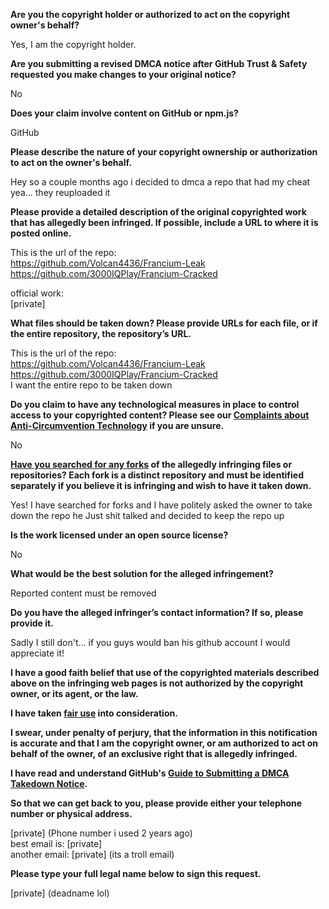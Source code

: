**Are you the copyright holder or authorized to act on the copyright owner's behalf?**

Yes, I am the copyright holder.

**Are you submitting a revised DMCA notice after GitHub Trust & Safety requested you make changes to your original notice?**

No

**Does your claim involve content on GitHub or npm.js?**

GitHub

**Please describe the nature of your copyright ownership or authorization to act on the owner's behalf.**

Hey so a couple months ago i decided to dmca a repo that had my cheat yea... they reuploaded it

**Please provide a detailed description of the original copyrighted work that has allegedly been infringed. If possible, include a URL to where it is posted online.**

This is the url of the repo:  
https://github.com/Volcan4436/Francium-Leak  
https://github.com/3000IQPlay/Francium-Cracked  

official work:  
[private]

**What files should be taken down? Please provide URLs for each file, or if the entire repository, the repository’s URL.**

This is the url of the repo:  
https://github.com/Volcan4436/Francium-Leak  
https://github.com/3000IQPlay/Francium-Cracked  
I want the entire repo to be taken down

**Do you claim to have any technological measures in place to control access to your copyrighted content? Please see our <a href="https://docs.github.com/articles/guide-to-submitting-a-dmca-takedown-notice#complaints-about-anti-circumvention-technology">Complaints about Anti-Circumvention Technology</a> if you are unsure.**

No

**<a href="https://docs.github.com/articles/dmca-takedown-policy#b-what-about-forks-or-whats-a-fork">Have you searched for any forks</a> of the allegedly infringing files or repositories? Each fork is a distinct repository and must be identified separately if you believe it is infringing and wish to have it taken down.**

Yes! I have searched for forks and I have politely asked the owner to take down the repo he Just shit talked and decided to keep the repo up

**Is the work licensed under an open source license?**

No

**What would be the best solution for the alleged infringement?**

Reported content must be removed

**Do you have the alleged infringer’s contact information? If so, please provide it.**

Sadly I still don't... if you guys would ban his github account I would appreciate it!

**I have a good faith belief that use of the copyrighted materials described above on the infringing web pages is not authorized by the copyright owner, or its agent, or the law.**

**I have taken <a href="https://www.lumendatabase.org/topics/22">fair use</a> into consideration.**

**I swear, under penalty of perjury, that the information in this notification is accurate and that I am the copyright owner, or am authorized to act on behalf of the owner, of an exclusive right that is allegedly infringed.**

**I have read and understand GitHub's <a href="https://docs.github.com/articles/guide-to-submitting-a-dmca-takedown-notice/">Guide to Submitting a DMCA Takedown Notice</a>.**

**So that we can get back to you, please provide either your telephone number or physical address.**

[private] (Phone number i used 2 years ago)  
best email is: [private]  
another email: [private] (its a troll email)

**Please type your full legal name below to sign this request.**

[private] (deadname lol)
